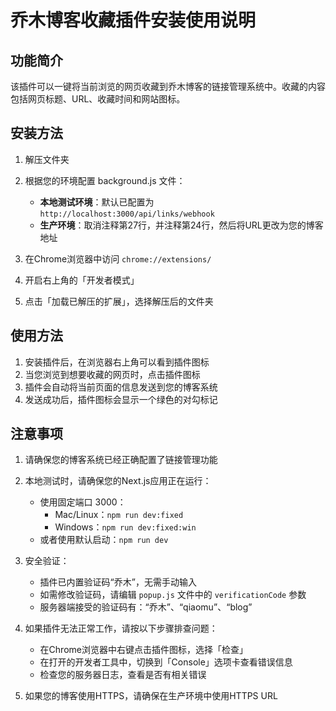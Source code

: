 # 乔木博客收藏插件安装使用说明

## 功能简介

该插件可以一键将当前浏览的网页收藏到乔木博客的链接管理系统中。收藏的内容包括网页标题、URL、收藏时间和网站图标。

## 安装方法

1. 解压文件夹

2. 根据您的环境配置 background.js 文件：
   - **本地测试环境**：默认已配置为 `http://localhost:3000/api/links/webhook`
   - **生产环境**：取消注释第27行，并注释第24行，然后将URL更改为您的博客地址

3. 在Chrome浏览器中访问 `chrome://extensions/`

4. 开启右上角的「开发者模式」

5. 点击「加载已解压的扩展」，选择解压后的文件夹

## 使用方法

1. 安装插件后，在浏览器右上角可以看到插件图标
2. 当您浏览到想要收藏的网页时，点击插件图标
3. 插件会自动将当前页面的信息发送到您的博客系统
4. 发送成功后，插件图标会显示一个绿色的对勾标记

## 注意事项

1. 请确保您的博客系统已经正确配置了链接管理功能

2. 本地测试时，请确保您的Next.js应用正在运行：
   - 使用固定端口 3000：
     - Mac/Linux：`npm run dev:fixed`
     - Windows：`npm run dev:fixed:win`
   - 或者使用默认启动：`npm run dev`

3. 安全验证：
   - 插件已内置验证码“乔木”，无需手动输入
   - 如需修改验证码，请编辑 `popup.js` 文件中的 `verificationCode` 参数
   - 服务器端接受的验证码有：“乔木”、“qiaomu”、“blog”

4. 如果插件无法正常工作，请按以下步骤排查问题：
   - 在Chrome浏览器中右键点击插件图标，选择「检查」
   - 在打开的开发者工具中，切换到「Console」选项卡查看错误信息
   - 检查您的服务器日志，查看是否有相关错误

5. 如果您的博客使用HTTPS，请确保在生产环境中使用HTTPS URL